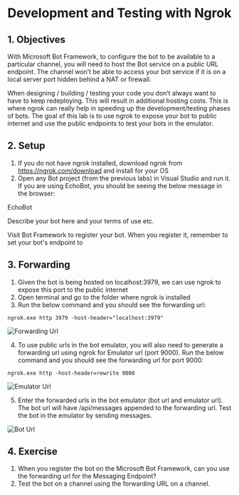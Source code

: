 # Development and Testing with Ngrok
 
## 1.	Objectives
 
With Microsoft Bot Framework, to configure the bot to be available to a particular channel, you will need to host the Bot service on a public URL endpoint. The channel won’t be able to access your bot service if it is on a local server port hidden behind a NAT or firewall.
  
When designing / building / testing your code you don’t always want to have to keep redeploying. This will result in additional hosting costs. This is where ngrok can really help in speeding up the development/testing phases of bots. The goal of this lab is to use ngrok to expose your bot to public internet and use the public endpoints to test your bots in the emulator.
  
## 2.	Setup
  
1.	If you do not have ngrok installed, download ngrok from https://ngrok.com/download and install for your OS
2.	Open any Bot project (from the previous labs) in Visual Studio and run it. If you are using EchoBot, you should be seeing the below message in the browser:

EchoBot

Describe your bot here and your terms of use etc.

Visit Bot Framework to register your bot. When you register it, remember to set your bot's endpoint to

## 3.	Forwarding

1.	Given the bot is being hosted on localhost:3979, we can use ngrok to expose this port to the public internet
2.	Open terminal and go to the folder where ngrok is installed
3.	Run the below command and you should see the forwarding url:

````ngrok.exe http 3979 -host-header="localhost:3979"````

![Forwarding Url](https://github.com/SRIVIDYAMEDURI/Deep-Learning/blob/master/images/Forwarding_Url.png)

4.	To use public urls in the bot emulator, you will also need to generate a forwarding url using ngrok for Emulator url (port 9000). Run the below command and you should see the forwarding url for port 9000:

````ngrok.exe http -host-header=rewrite 9000````

![Emulator Url](https://github.com/SRIVIDYAMEDURI/Deep-Learning/blob/master/images/Emulator_Url.png)

5.	Enter the forwarded urls in the bot emulator (bot url and emulator url). The bot url will have /api/messages appended to the forwarding url. Test the bot in the emulator by sending messages.

![Bot Url](https://github.com/SRIVIDYAMEDURI/Deep-Learning/blob/master/images/Bot_Url.png)

## 4.	Exercise

1.	When you register the bot on the Microsoft Bot Framework, can you use the forwarding url for the Messaging Endpoint?
2.	Test the bot on a channel using the forwarding URL on a channel.


